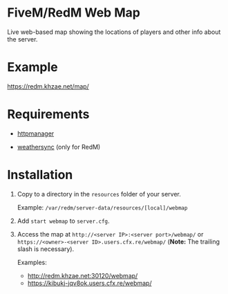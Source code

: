 # FiveM/RedM Web Map

Live web-based map showing the locations of players and other info about the server.

# Example

https://redm.khzae.net/map/

# Requirements

- [httpmanager](https://github.com/kibook/httpmanager)

- [weathersync](https://github.com/kibook/redm-weathersync) (only for RedM)

# Installation

1. Copy to a directory in the `resources` folder of your server.

   Example: `/var/redm/server-data/resources/[local]/webmap`

2. Add `start webmap` to `server.cfg`.

3. Access the map at `http://<server IP>:<server port>/webmap/` or `https://<owner>-<server ID>.users.cfx.re/webmap/` (**Note:** The trailing slash is necessary).
   
   Examples:
   - http://redm.khzae.net:30120/webmap/
   - https://kibukj-jqv8ok.users.cfx.re/webmap/
